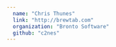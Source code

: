 ```yaml
---
  name: "Chris Thunes"
  link: "http://brewtab.com"
  organization: "Bronto Software"
  github: "c2nes"
---
```


